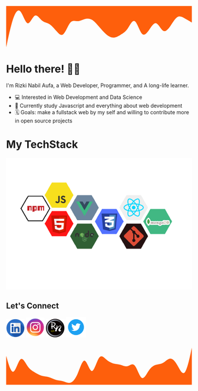 <div class="wrapper">
<svg xmlns="http://www.w3.org/2000/svg" viewBox="0 0 1440 320"><path fill="#fe5f0c" fill-opacity="1" d="M0,320L9.2,277.3C18.5,235,37,149,55,96C73.8,43,92,21,111,42.7C129.2,64,148,128,166,133.3C184.6,139,203,85,222,74.7C240,64,258,96,277,112C295.4,128,314,128,332,138.7C350.8,149,369,171,388,192C406.2,213,425,235,443,218.7C461.5,203,480,149,498,128C516.9,107,535,117,554,117.3C572.3,117,591,107,609,101.3C627.7,96,646,96,665,106.7C683.1,117,702,139,720,160C738.5,181,757,203,775,218.7C793.8,235,812,245,831,245.3C849.2,245,868,235,886,224C904.6,213,923,203,942,176C960,149,978,107,997,117.3C1015.4,128,1034,192,1052,213.3C1070.8,235,1089,213,1108,186.7C1126.2,160,1145,128,1163,133.3C1181.5,139,1200,181,1218,192C1236.9,203,1255,181,1274,154.7C1292.3,128,1311,96,1329,85.3C1347.7,75,1366,85,1385,96C1403.1,107,1422,117,1431,122.7L1440,128L1440,0L1430.8,0C1421.5,0,1403,0,1385,0C1366.2,0,1348,0,1329,0C1310.8,0,1292,0,1274,0C1255.4,0,1237,0,1218,0C1200,0,1182,0,1163,0C1144.6,0,1126,0,1108,0C1089.2,0,1071,0,1052,0C1033.8,0,1015,0,997,0C978.5,0,960,0,942,0C923.1,0,905,0,886,0C867.7,0,849,0,831,0C812.3,0,794,0,775,0C756.9,0,738,0,720,0C701.5,0,683,0,665,0C646.2,0,628,0,609,0C590.8,0,572,0,554,0C535.4,0,517,0,498,0C480,0,462,0,443,0C424.6,0,406,0,388,0C369.2,0,351,0,332,0C313.8,0,295,0,277,0C258.5,0,240,0,222,0C203.1,0,185,0,166,0C147.7,0,129,0,111,0C92.3,0,74,0,55,0C36.9,0,18,0,9,0L0,0Z"></path></svg>

<h1>Hello there! 👋🏼</h1>

<p>I'm Rizki Nabil Aufa, a Web Developer, Programmer, and A long-life learner. </p>



- 💻 Interested in Web Development and Data Science </span>
- 🌱 Currently study Javascript and everything about web development
- 🗓️ Goals: make a fullstack web by my self and willing to contribute more in open source projects



<h1 class="techstack">My TechStack</h1>
<img src="./assets/tools stack_nobg.png">
<h2>Let's Connect</h2>
<!-- <div class="contact-parent">
    <button class="linkedin"><a href="www.linkedin.com/in/rizki-nabil-aufa-65297b1a1" target="_blank">LinkedIn</a></button>
    <button class="instagram"><a href="https://www.instagram.com/rizkinbil/" target="_blank">Instagram</button>
    <button class="twitter"><a href="https://twitter.com/rizkinabil_" target="_blank">Twitter</button>
    <button class="portofolio"><a href="https://rizkinabil.github.io/" target="_blank">My Portofolio</button>
</div> -->

<a href="https://www.linkedin.com/in/rizki-nabil-aufa-65297b1a1/"><img src="./assets/linkedinlogo.png" width="50px"></a>
<a href="https://www.instagram.com/rizkinbil/"><img src="./assets/instagramlogo.png" width="50px"></a>
<a href="https://rizkinabil.github.io/"><img src="./assets/fav-icon_logo-brand.png" width="50px"></a>
<a href="https://twitter.com/rizkinabil_"><img src="./assets/twitterlogo.png" width="55px"></a>

<svg xmlns="http://www.w3.org/2000/svg" viewBox="0 0 1440 320"><path fill="#fe5f0c" fill-opacity="1" d="M0,96L9.2,128C18.5,160,37,224,55,218.7C73.8,213,92,139,111,122.7C129.2,107,148,149,166,176C184.6,203,203,213,222,224C240,235,258,245,277,250.7C295.4,256,314,256,332,261.3C350.8,267,369,277,388,282.7C406.2,288,425,288,443,293.3C461.5,299,480,309,498,304C516.9,299,535,277,554,234.7C572.3,192,591,128,609,133.3C627.7,139,646,213,665,213.3C683.1,213,702,139,720,112C738.5,85,757,107,775,122.7C793.8,139,812,149,831,154.7C849.2,160,868,160,886,165.3C904.6,171,923,181,942,176C960,171,978,149,997,170.7C1015.4,192,1034,256,1052,266.7C1070.8,277,1089,235,1108,208C1126.2,181,1145,171,1163,165.3C1181.5,160,1200,160,1218,149.3C1236.9,139,1255,117,1274,117.3C1292.3,117,1311,139,1329,170.7C1347.7,203,1366,245,1385,224C1403.1,203,1422,117,1431,74.7L1440,32L1440,320L1430.8,320C1421.5,320,1403,320,1385,320C1366.2,320,1348,320,1329,320C1310.8,320,1292,320,1274,320C1255.4,320,1237,320,1218,320C1200,320,1182,320,1163,320C1144.6,320,1126,320,1108,320C1089.2,320,1071,320,1052,320C1033.8,320,1015,320,997,320C978.5,320,960,320,942,320C923.1,320,905,320,886,320C867.7,320,849,320,831,320C812.3,320,794,320,775,320C756.9,320,738,320,720,320C701.5,320,683,320,665,320C646.2,320,628,320,609,320C590.8,320,572,320,554,320C535.4,320,517,320,498,320C480,320,462,320,443,320C424.6,320,406,320,388,320C369.2,320,351,320,332,320C313.8,320,295,320,277,320C258.5,320,240,320,222,320C203.1,320,185,320,166,320C147.7,320,129,320,111,320C92.3,320,74,320,55,320C36.9,320,18,320,9,320L0,320Z"></path></svg>


<!---
rizkinabil/rizkinabil is a ✨ special ✨ repository because its `README.md` (this file) appears on your GitHub profile.
You can click the Preview link to take a look at your changes.
--->

</div>

<!-- <style>
    @import url('https://fonts.googleapis.com/css2?family=Bebas+Neue&family=Heebo&display=swap');

    *{
        margin: 0;
        box-sizing: border-box;
        padding: 0;
    }

    /* .wrapper{
        background-color: white
    }, */

    
    h1{
        font-family: "Bebas Neue", cursive;
        text-align: center;
    }

    h2{
        font-family: "Bebas Neue", cursive;

    }

    p{
        font-family: "Heebo", sans-serif;
        font-weight: 400;
    }

    .techstack{
        margin-top: 20px
    }

    .contact-parent{
        justify-content: space-around
    }
    
</style> -->

